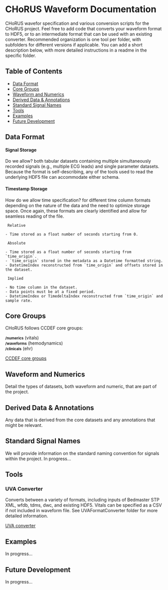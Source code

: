 # CHoRUS Waveform Documentation
CHoRUS wavefor specification and various conversion scripts for the CHoRUS project. Feel free to add code that converts your waveform format to HDF5, or to an intermediate format that can be used with an existing converter. Recommended organization is one tool per folder, with subfolders for different versions if applicable. You can add a short description below, with more detailed instructions in a readme in the specific folder.

## Table of Contents

- [Data Format](#data-format)
- [Core Groups](#core-groups)
- [Waveform and Numerics](#waveform-and-numerics)
- [Derived Data & Annotations](#derived-data--annotations)
- [Standard Signal Names](#standard-signal-names)
- [Tools](#tools)
- [Examples](#examples)
- [Future Development](#future-development)


## Data Format

  #### Signal Storage
  
  Do we allow? both tabular datasets containing multiple simultaneously recorded signals (e.g., multiple ECG leads) and single parameter datasets. Because the format is self-describing, any of the tools used to read the underlying HDF5 file can accommodate either schema.
  
  #### Timestamp Storage
  
  How do we allow time specification? for different time column formats depending on the nature of the data and the need to optimize storage space. Once again, these formats are clearly identified and allow for seamless reading of the file.
  
     Relative
    
    - Time stored as a float number of seconds starting from 0.
    
     Absolute
    
    - Time stored as a float number of seconds starting from `time_origin`.
    - `time_origin` stored in the metadata as a Datetime formatted string.
    - DatetimeIndex reconstructed from `time_origin` and offsets stored in the dataset.
    
     Implied
    
    - No time column in the dataset.
    - Data points must be at a fixed period.
    - DatetimeIndex or TimedeltaIndex reconstructed from `time_origin` and sample rate.


## Core Groups

CHoRUS follows CCDEF core groups:

<small> **/numerics**</small> (vitals)</br>
<small> **/waveforms**</small> (hemodynamics)</br>
<small> **/clinicals**</small> (ehr)</br>
  
  [CCDEF core groups](https://conduitlab.github.io/ccdef/groups.html) 

## Waveform and Numerics

Detail the types of datasets, both waveform and numeric, that are part of the project.


## Derived Data & Annotations

Any data that is derived from the core datasets and any annotations that might be relevant.


## Standard Signal Names

We will provide information on the standard naming convention for signals within the project.
In progress...

## Tools
  
  ### UVA Converter
  Converts between a variety of formats, including inputs of Bedmaster STP XML, wfdb, tdms, dwc, and existing HDF5. Vitals can be specified as a CSV if not included in waveform file. See UVAFormatConverter folder for more detailed information.
  
  [UVA converter](https://github.com/chorus-ai/waveform/tree/main/UVAFormatConverter)


## Examples

In progress...


## Future Development

In progress...

